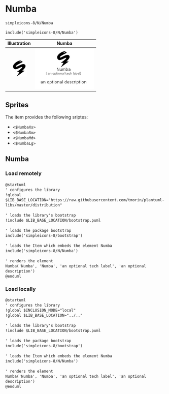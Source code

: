 # Numba


```text
simpleicons-8/N/Numba
```

```text
include('simpleicons-8/N/Numba')
```



| Illustration | Numba |
| :---: | :---: |
| ![illustration for Illustration](../../simpleicons-8/N/Numba.png) | ![illustration for Numba](../../simpleicons-8/N/Numba.Local.png) |



## Sprites
The item provides the following sriptes:

- `<$NumbaXs>`
- `<$NumbaSm>`
- `<$NumbaMd>`
- `<$NumbaLg>`





## Numba

### Load remotely
```plantuml
@startuml
' configures the library
!global $LIB_BASE_LOCATION="https://raw.githubusercontent.com/tmorin/plantuml-libs/master/distribution"

' loads the library's bootstrap
!include $LIB_BASE_LOCATION/bootstrap.puml

' loads the package bootstrap
include('simpleicons-8/bootstrap')

' loads the Item which embeds the element Numba
include('simpleicons-8/N/Numba')

' renders the element
Numba('Numba', 'Numba', 'an optional tech label', 'an optional description')
@enduml
```

### Load locally
```plantuml
@startuml
' configures the library
!global $INCLUSION_MODE="local"
!global $LIB_BASE_LOCATION="../.."

' loads the library's bootstrap
!include $LIB_BASE_LOCATION/bootstrap.puml

' loads the package bootstrap
include('simpleicons-8/bootstrap')

' loads the Item which embeds the element Numba
include('simpleicons-8/N/Numba')

' renders the element
Numba('Numba', 'Numba', 'an optional tech label', 'an optional description')
@enduml
```

